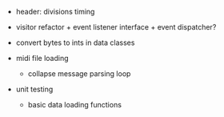 
- header: divisions timing
- visitor refactor + event listener interface + event dispatcher?
- convert bytes to ints in data classes

- midi file loading
    - collapse message parsing loop  
- unit testing
    - basic data loading functions